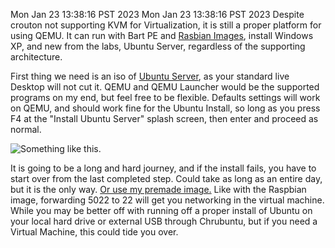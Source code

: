 Mon Jan 23 13:38:16 PST 2023
Mon Jan 23 13:38:16 PST 2023
Despite crouton not supporting KVM for Virtualization, it is still a proper platform for using QEMU. It can run with Bart PE and [Rasbian Images](http://www.raspberrypi.org/phpBB3/viewtopic.php?f=29&t=37386), install Windows XP, and new from the labs, Ubuntu Server, regardless of the supporting architecture.

First thing we need is an iso of [Ubuntu Server](http://www.mirrorservice.org/sites/releases.ubuntu.com//raring/ubuntu-13.04-server-amd64.iso), as your standard live Desktop will not cut it.  QEMU and QEMU Launcher would be the supported programs on my end, but feel free to be flexible. Defaults settings will work on QEMU, and should work fine for the Ubuntu Install, so long as you press F4 at the "Install Ubuntu Server" splash screen, then enter and proceed as normal.

![Something like this.](http://static.howtoforge.com/images/perfect_server_ubuntu_13.04_nginx_bind_dovecot_ispconfig_3/big/2.png)

It is going to be a long and hard journey, and if the install fails, you have to start over from the last completed step. Could take as long as an entire day, but it is the only way. [Or use my premade image.](https://dl.dropboxusercontent.com/u/24460824/Server) Like with the Raspbian image, forwarding 5022 to 22 will get you networking in the virtual machine. While you may be better off with running off a proper install of Ubuntu on your local hard drive or external USB through Chrubuntu, but if you need a Virtual Machine, this could tide you over.
